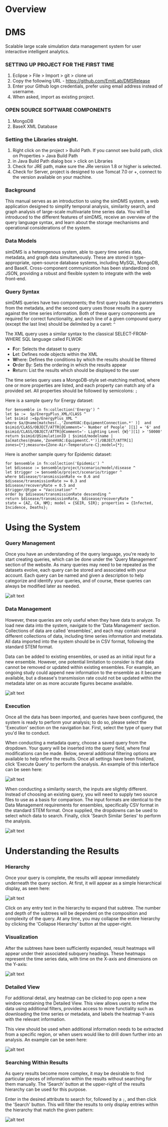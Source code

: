 # Overview

# DMS
Scalable large scale simulation data management system for user interactive intelligent analytics.

### SETTING UP PROJECT FOR THE FIRST TIME

1. Eclipse > File > Import > git > clone uri
2. Copy the following URL - https://github.com/EmitLab/DMSRelease
3. Enter your Github logn credentials, prefer using email address instead of username.
4. When asked, import as existing project.

### OPEN SOURCE SOFTWARE COMPONENTS

1. MongoDB
2. BaseX XML Database

### Setting the Libraries straight.

1. Right click on the project > Build Path. If you cannot see build path, click on Properties > Java Build Path
2. in Java Build Path dialog box > click on Libraries
3. Check for JRE path, make sure the JRe version 1.8 or higher is selected.
4. Check for Server, project is designed to use Tomcat 7.0 or +, connect to the version available on your machine.
### Background

This manual serves as an introduction to using the simDMS system, a web application designed to simplify temporal analysis, similarity search, and graph analysis of large-scale multivariate time series data. You will be introduced to the different features of simDMS, receive an overview of the query language syntax, and learn about the storage mechanisms and operational considerations of the system.

### Data Models

simDMS is a heterogenous system, able to query time series data, metadata, and graph data simultaneously. These are stored in type-appropriate, open-source database systems, including MySQL, MongoDB, and BaseX. Cross-component communication has been standardized on JSON, providing a robust and flexible system to integrate with the web front-end.

### Query Syntax

simDMS queries have two components; the first query loads the parameters from the metadata, and the second query uses those results in a query against the time series information. Both of these query components are required for correct functionality, and each line of a given compound query (except the last line) should be delimited by a caret: `^`

The XML query uses a similar syntax to the classical SELECT-FROM-WHERE SQL language called FLWOR:

*   **F**or: Selects the dataset to query
*   **L**et: Defines node objects within the XML
*   **W**here: Defines the conditions by which the results should be filtered
*   **O**rder By: Sets the ordering in which the results appear
*   **R**eturn: List the results which should be displayed to the user

The time series query uses a MongoDB-style set-matching method, where one or more properties are listed, and each property can match any of a provided set. All properties should be followed by semicolons: `;`

Here is a sample query for Energy dataset:

    for $ensemble in fn:collection('Energy') ^
    let $a :=  $p/EnergyPlus_XML/CLASS ^
    let $simid :=$p/EnergyPlus_XML ^
    where $a/@name[matches(.,'ZoneHVAC:EquipmentConnection.*' )]  and 
    $simid/CLASS/OBJECT/ATTR[@Comment='- Number of People' ][1] = '6' and
    $simid/CLASS/OBJECT/ATTR[@Comment='- Lighting Level {W}'][1] > '50000'
    return $simid/@SimulationID | $simid/modelname |  
    $a[matches(@name,'ZoneHVAC:EquipmentC.*')]/OBJECT/ATTR[1]
    zones={*};measure={Zone-Air-Temperature-C};model={*};
    
Here is another sample query for Epidemic dataset:

    for $ensemble in fn:collection('Epidemic') ^
    let $disease := $ensemble/project/scenario/model/disease ^
    let $trigger := $ensemble/project/scenario/trigger ^
    where $disease/transmissionRate <= 0.6 and
    $disease/transmissionRate >= 0.3 and
    $disease/recoveryRate = 0.5 and
    $trigger/@type = "Vaccination" ^
    order by $disease/transmissionRate descending ^
    return $disease/transmissionRate, $disease/recoveryRate ^
    state = {AZ, CA, NM}; model = {SEIR, SIR}; properties = {Infected, Incidence, Deaths};
# Using the System

### Query Management

Once you have an understanding of the query language, you're ready to start creating queries, which can be done under the 'Query Management' section of the website. As many queries may need to be repeated as the datasets evolve, each query can be stored and associated with your account. Each query can be named and given a description to help categorize and identify your queries, and of course, these queries can always be modified later as needed.

![alt text][query-mgmt]

### Data Management

However, these queries are only useful when they have data to analyze. To load new data into the system, navigate to the 'Data Management' section. Collections of data are called 'ensembles', and each may contain several different collections of data, including time series information and metadata. All data imported into the system should be in CSV format, following the standard STEM format.

Data can be added to existing ensembles, or used as an initial input for a new ensemble. However, one potential limitation to consider is that data cannot be removed or updated within existing ensembles. For example, an ongoing study could append new information to the ensemble as it became available, but a disease's transmission rate could not be updated within the metadata later on as more accurate figures became available.

![alt text][data-mgmt]

### Execution

Once all the data has been imported, and queries have been configured, the system is ready to perform your analysis; to do so, please select the 'Execution' section on the navigation bar. First, select the type of query that you'd like to conduct.

When conducting a metadata query, choose a saved query from the dropdown. Your query will be inserted into the query field, where final modifications can be made. Below, several additional filtering options are available to help refine the results. Once all settings have been finalized, click 'Execute Query' to perform the analysis. An example of this interface can be seen here:

![alt text][query]

When conducting a similarity search, the inputs are slightly different. Instead of choosing an existing query, you will need to supply two source files to use as a basis for comparison. The input formats are identical to the Data Management requirements for ensembles, specifically CSV format in the standard STEM format. Once supplied, the dropdowns can be used to select which data to search. Finally, click 'Search Similar Series' to perform the analysis.

![alt text][similarity]

# Understanding the Results

### Hierarchy

Once your query is complete, the results will appear immediately underneath the query section. At first, it will appear as a simple hierarchical display, as seen here:

![alt text][hierarchy]

Click on any entry text in the hierarchy to expand that subtree. The number and depth of the subtrees will be dependent on the composition and complexity of the query. At any time, you may collapse the entire hierarchy by clicking the 'Collapse Hierarchy' button at the upper-right.

### Visualization

After the subtrees have been sufficiently expanded, result heatmaps will appear under their associated subquery headings. These heatmaps represent the time series data, with time on the X-axis and dimensions on the Y-axis:

![alt text][heatmap]

### Detailed View

For additional detail, any heatmap can be clicked to pop open a new window containing the Detailed View. This view allows users to refine the data using additional filters, provides access to more functiality such as downloading the time series or metadata, and labels the heatmap Y-axis with the relevant information.

This view should be used when additional information needs to be extracted from a specific region, or when users would like to drill down further into an analysis. An example can be seen here:

![alt text][details]

### Searching Within Results

As query results become more complex, it may be desirable to find particular pieces of information within the results without searching for them manually. The 'Search' button at the upper-right of the results hierarchy can be used for this purpose.

Enter in the desired attribute to search for, followed by a `;`, and then click the 'Search' button. This will filter the results to only display entries within the hierarchy that match the given pattern:

![alt text][subsearch]

[details]: https://raw.githubusercontent.com/EmitLab/DMSRelease/master/DMSRelease/WebContent/images/docs/epidemic/details1.png
[heatmap]: https://raw.githubusercontent.com/EmitLab/DMSRelease/master/DMSRelease/WebContent/images/docs/epidemic/heatmap1.png
[hierarchy]: https://raw.githubusercontent.com/EmitLab/DMSRelease/master/DMSRelease/WebContent/images/docs/epidemic/hierarchy1.png
[query]: https://raw.githubusercontent.com/EmitLab/DMSRelease/master/DMSRelease/WebContent/images/docs/epidemic/query.png
[similarity]: https://raw.githubusercontent.com/EmitLab/DMSRelease/master/DMSRelease/WebContent/images/docs/epidemic/similarity1.png
[subsearch]: https://raw.githubusercontent.com/EmitLab/DMSRelease/master/DMSRelease/WebContent/images/docs/epidemic/subsearch.png
[data-mgmt]: https://raw.githubusercontent.com/EmitLab/DMSRelease/master/DMSRelease/WebContent/images/docs/epidemic/data-mgmt.png
[query-mgmt]: https://raw.githubusercontent.com/EmitLab/DMSRelease/master/DMSRelease/WebContent/images/docs/epidemic/query-mgmt.png


